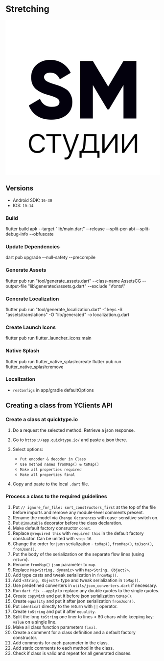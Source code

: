 # Stretching

![Icon](./icon.png?raw=true 'Icon')

## Versions

- Android SDK: `16-30`
- IOS: `10-14`

### Build

flutter build apk --target "lib/main.dart" --release --split-per-abi --split-debug-info --obfuscate

### Update Dependencies

dart pub upgrade --null-safety --precompile

### Generate Assets

flutter pub run "tool/generate_assets.dart" --class-name AssetsCG --output-file "lib\\generated\\assets.g.dart" --exclude "\\fonts\\"

### Generate Localization

flutter pub run "tool/generate_localization.dart" -f keys -S "assets/translations" -O "lib/generated" -o localization.g.dart

### Create Launch Icons

flutter pub run flutter_launcher_icons:main

### Native Splash

flutter pub run flutter_native_splash:create
flutter pub run flutter_native_splash:remove

### Localization

- `resConfigs` in app/gradle defaultOptions

## Creating a class from YClients API

### Create a class at quicktype.io

1. Do a request the selected method. Retrieve a json response.
2. Go to `https://app.quicktype.io/` and paste a json there.
3. Select options:

   - `Put encoder & decoder in Class`
   - `Use method names fromMap() & toMap()`
   - `Make all properties required`
   - `Make all properties final`

4. Copy and paste to the local `.dart` file.

### Process a class to the required guidelines

1. Put `// ignore_for_file: sort_constructors_first` at the top of the file
   before imports and remove any module-level comments present.
2. Rename the model via `Change Occurences` with case-sensitive switch on.
3. Put `@immutable` decorator before the class declaration.
4. Make default factory consructor `const`.
5. Replace `@required this` with `required this` in the default factory
   constuctor. Can be united with `step 16`.
6. Change the order for json serialization - `toMap()`, `fromMap()`,
   `toJson()`, `fromJson()`.
7. Put the body of the serialization on the separate flow lines
   (using `return`).
8. Rename `fromMap()` `json` parameter to `map`.
9. Replace `Map<String, dynamic>` with `Map<String, Object?>`.
10. Add type casts and tweak serialization in `fromMap()`.
11. Add `<String, Object?>` type and tweak serialization in `toMap()`.
12. Use predefined converters in `utils/json_converters.dart` if necessary.
13. Run `dart fix --apply` to replace any double quotes to the single quotes.
14. Create `copyWith` and put it before json serialization `toMap()`.
15. Create `equality` and put it after json serialization `fromJson()`.
16. Put `identical` directly to the return with `||` operator.
17. Create `toString` and put it after `equality`.
18. Split the long `toString` one liner to lines < 80 chars while keeping
    `key`: `value` on a single line.
19. Make all class function parameters `final`.
20. Create a comment for a class definition and a default factory constructor.
21. Add comments for each parameter in the class.
22. Add static comments to each method in the class.
23. Check if class is valid and repeat for all generated classes.
